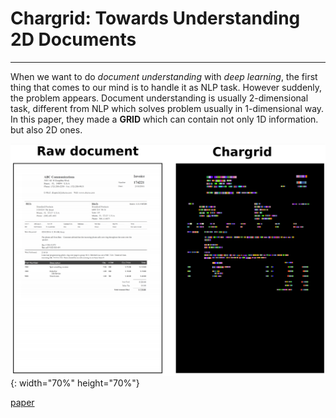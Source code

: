 # Chargrid: Towards Understanding 2D Documents
------
  When we want to do *document understanding* with *deep learning*, the first thing that comes to our mind is to handle it as NLP task. However suddenly, the problem appears. Document understanding is usually 2-dimensional task, different from NLP which solves problem usually in 1-dimensional way. In this paper, they made a **GRID** which can contain not only 1D information. but also 2D ones.

![example of chargrid](/Chargrid/chargrid_1.PNG) {: width="70%" height="70%"}

[paper](https://arxiv.org/pdf/1809.08799.pdf)
